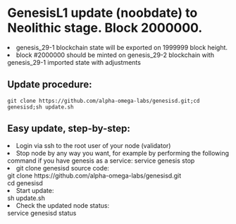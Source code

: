 <h1> GenesisL1 update (noobdate) to Neolithic stage. Block 2000000.</h1>
<li> genesis_29-1 blockchain state will be exported on 1999999 block height.
<li> block #2000000 should be minted on genesis_29-2 blockchain with genesis_29-1 imported state with adjustments

<h2>Update procedure:</h2>
 <code>git clone https://github.com/alpha-omega-labs/genesisd.git;cd genesisd;sh update.sh</code>

 <h2>Easy update, step-by-step:</h2>
<li> Login via ssh to the root user of your node (validator)
<li> Stop node by any way you want, for example by performing the following command if you have genesis as a service:
service genesis stop 
<li> git clone genesisd source code:
<br>git clone https://github.com/alpha-omega-labs/genesisd.git
<br>cd genesisd
<li>Start update: <br>
sh update.sh
<li> Check the updated node status: <br> service genesisd status
